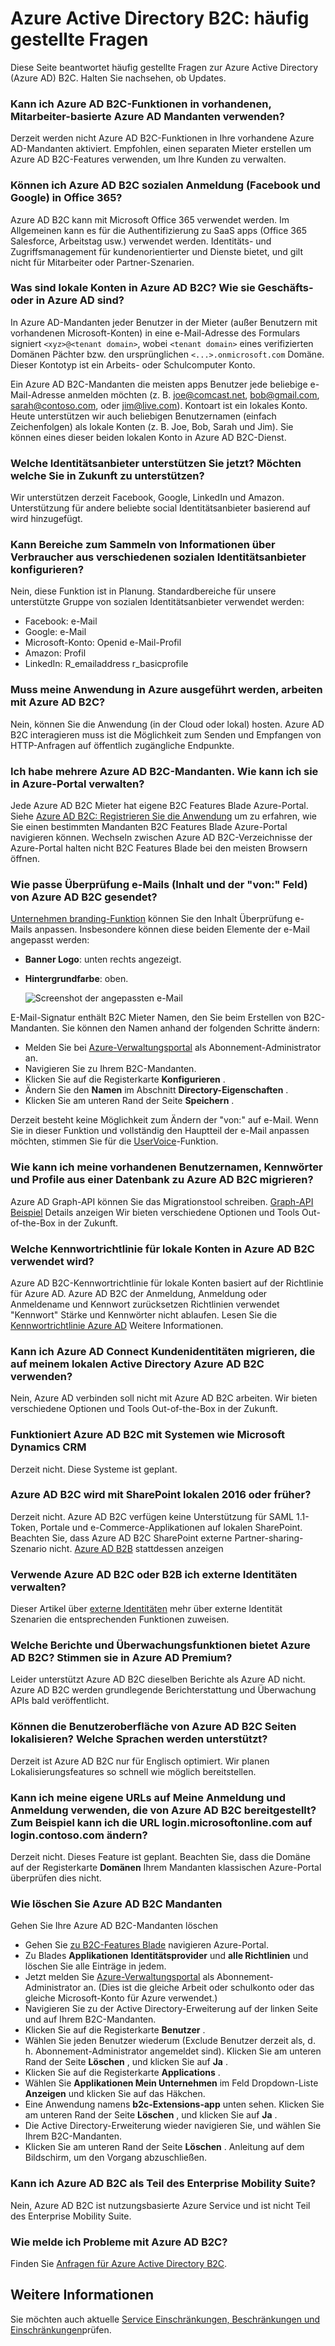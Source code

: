 <properties
    pageTitle="Azure Active Directory B2C: Häufig gestellte Fragen | Microsoft Azure"
    description="Häufig gestellte Fragen zur Azure Active Directory B2C"
    services="active-directory-b2c"
    documentationCenter=""
    authors="swkrish"
    manager="mbaldwin"
    editor="bryanla"/>

<tags
    ms.service="active-directory-b2c"
    ms.workload="identity"
    ms.tgt_pltfrm="na"
    ms.devlang="na"
    ms.topic="article"
    ms.date="08/09/2016"
    ms.author="swkrish"/>

# <a name="azure-active-directory-b2c-faqs"></a>Azure Active Directory B2C: häufig gestellte Fragen

Diese Seite beantwortet häufig gestellte Fragen zur Azure Active Directory (Azure AD) B2C. Halten Sie nachsehen, ob Updates.

### <a name="can-i-use-azure-ad-b2c-features-in-my-existing-employee-based-azure-ad-tenant"></a>Kann ich Azure AD B2C-Funktionen in vorhandenen, Mitarbeiter-basierte Azure AD Mandanten verwenden?

Derzeit werden nicht Azure AD B2C-Funktionen in Ihre vorhandene Azure AD-Mandanten aktiviert. Empfohlen, einen separaten Mieter erstellen um Azure AD B2C-Features verwenden, um Ihre Kunden zu verwalten.

### <a name="can-i-use-azure-ad-b2c-to-provide-social-login-facebook-and-google-into-office-365"></a>Können ich Azure AD B2C sozialen Anmeldung (Facebook und Google) in Office 365?

Azure AD B2C kann mit Microsoft Office 365 verwendet werden. Im Allgemeinen kann es für die Authentifizierung zu SaaS apps (Office 365 Salesforce, Arbeitstag usw.) verwendet werden. Identitäts- und Zugriffsmanagement für kundenorientierter und Dienste bietet, und gilt nicht für Mitarbeiter oder Partner-Szenarien.

### <a name="what-are-local-accounts-in-azure-ad-b2c-how-are-they-different-from-work-or-school-accounts-in-azure-ad"></a>Was sind lokale Konten in Azure AD B2C? Wie sie Geschäfts-oder in Azure AD sind?

In Azure AD-Mandanten jeder Benutzer in der Mieter (außer Benutzern mit vorhandenen Microsoft-Konten) in eine e-Mail-Adresse des Formulars signiert `<xyz>@<tenant domain>`, wobei `<tenant domain>` eines verifizierten Domänen Pächter bzw. den ursprünglichen `<...>.onmicrosoft.com` Domäne. Dieser Kontotyp ist ein Arbeits- oder Schulcomputer Konto.

Ein Azure AD B2C-Mandanten die meisten apps Benutzer jede beliebige e-Mail-Adresse anmelden möchten (z. B. joe@comcast.net, bob@gmail.com, sarah@contoso.com, oder jim@live.com). Kontoart ist ein lokales Konto. Heute unterstützen wir auch beliebigen Benutzernamen (einfach Zeichenfolgen) als lokale Konten (z. B. Joe, Bob, Sarah und Jim). Sie können eines dieser beiden lokalen Konto in Azure AD B2C-Dienst.

### <a name="which-social-identity-providers-do-you-support-now-which-ones-do-you-plan-to-support-in-the-future"></a>Welche Identitätsanbieter unterstützen Sie jetzt? Möchten welche Sie in Zukunft zu unterstützen?

Wir unterstützen derzeit Facebook, Google, LinkedIn und Amazon. Unterstützung für andere beliebte social Identitätsanbieter basierend auf wird hinzugefügt.

### <a name="can-i-configure-scopes-to-gather-more-information-about-consumers-from-various-social-identity-providers"></a>Kann Bereiche zum Sammeln von Informationen über Verbraucher aus verschiedenen sozialen Identitätsanbieter konfigurieren?

Nein, diese Funktion ist in Planung. Standardbereiche für unsere unterstützte Gruppe von sozialen Identitätsanbieter verwendet werden:

- Facebook: e-Mail
- Google: e-Mail
- Microsoft-Konto: Openid e-Mail-Profil
- Amazon: Profil
- LinkedIn: R_emailaddress r_basicprofile

### <a name="does-my-application-have-to-be-run-on-azure-for-it-work-with-azure-ad-b2c"></a>Muss meine Anwendung in Azure ausgeführt werden, arbeiten mit Azure AD B2C?

Nein, können Sie die Anwendung (in der Cloud oder lokal) hosten. Azure AD B2C interagieren muss ist die Möglichkeit zum Senden und Empfangen von HTTP-Anfragen auf öffentlich zugängliche Endpunkte.

### <a name="i-have-multiple-azure-ad-b2c-tenants-how-can-i-manage-them-on-the-azure-portal"></a>Ich habe mehrere Azure AD B2C-Mandanten. Wie kann ich sie in Azure-Portal verwalten?

Jede Azure AD B2C Mieter hat eigene B2C Features Blade Azure-Portal. Siehe [Azure AD B2C: Registrieren Sie die Anwendung](active-directory-b2c-app-registration.md#navigate-to-the-b2c-features-blade) um zu erfahren, wie Sie einen bestimmten Mandanten B2C Features Blade Azure-Portal navigieren können. Wechseln zwischen Azure AD B2C-Verzeichnisse der Azure-Portal halten nicht B2C Features Blade bei den meisten Browsern öffnen.

### <a name="how-do-i-customize-verification-emails-the-content-and-the-from-field-sent-by-azure-ad-b2c"></a>Wie passe Überprüfung e-Mails (Inhalt und der "von:" Feld) von Azure AD B2C gesendet?

[Unternehmen branding-Funktion](../active-directory/active-directory-add-company-branding.md) können Sie den Inhalt Überprüfung e-Mails anpassen. Insbesondere können diese beiden Elemente der e-Mail angepasst werden:

- **Banner Logo**: unten rechts angezeigt.
- **Hintergrundfarbe**: oben.

    ![Screenshot der angepassten e-Mail](./media/active-directory-b2c-faqs/company-branded-verification-email.png)

E-Mail-Signatur enthält B2C Mieter Namen, den Sie beim Erstellen von B2C-Mandanten. Sie können den Namen anhand der folgenden Schritte ändern:

- Melden Sie bei [Azure-Verwaltungsportal](https://manage.windowsazure.com/) als Abonnement-Administrator an.
- Navigieren Sie zu Ihrem B2C-Mandanten.
- Klicken Sie auf die Registerkarte **Konfigurieren** .
- Ändern Sie den **Namen** im Abschnitt **Directory-Eigenschaften** .
- Klicken Sie am unteren Rand der Seite **Speichern** .

Derzeit besteht keine Möglichkeit zum Ändern der "von:" auf e-Mail. Wenn Sie in dieser Funktion und vollständig den Hauptteil der e-Mail anpassen möchten, stimmen Sie für die [UserVoice](https://feedback.azure.com/forums/169401-azure-active-directory/suggestions/15334335-fully-customizable-verification-emails)-Funktion.

### <a name="how-can-i-migrate-my-existing-user-names-passwords-and-profiles-from-my-database-to-azure-ad-b2c"></a>Wie kann ich meine vorhandenen Benutzernamen, Kennwörter und Profile aus einer Datenbank zu Azure AD B2C migrieren?

Azure AD Graph-API können Sie das Migrationstool schreiben. [Graph-API Beispiel](active-directory-b2c-devquickstarts-graph-dotnet.md) Details anzeigen Wir bieten verschiedene Optionen und Tools Out-of-the-Box in der Zukunft.

### <a name="what-password-policy-is-used-for-local-accounts-in-azure-ad-b2c"></a>Welche Kennwortrichtlinie für lokale Konten in Azure AD B2C verwendet wird?

Azure AD B2C-Kennwortrichtlinie für lokale Konten basiert auf der Richtlinie für Azure AD. Azure AD B2C der Anmeldung, Anmeldung oder Anmeldename und Kennwort zurücksetzen Richtlinien verwendet "Kennwort" Stärke und Kennwörter nicht ablaufen. Lesen Sie die [Kennwortrichtlinie Azure AD](https://msdn.microsoft.com/library/azure/jj943764.aspx) Weitere Informationen.

### <a name="can-i-use-azure-ad-connect-to-migrate-consumer-identities-that-are-stored-on-my-on-premises-active-directory-to-azure-ad-b2c"></a>Kann ich Azure AD Connect Kundenidentitäten migrieren, die auf meinem lokalen Active Directory Azure AD B2C verwenden?

Nein, Azure AD verbinden soll nicht mit Azure AD B2C arbeiten. Wir bieten verschiedene Optionen und Tools Out-of-the-Box in der Zukunft.

### <a name="does-azure-ad-b2c-work-with-crm-systems-such-as-microsoft-dynamics"></a>Funktioniert Azure AD B2C mit Systemen wie Microsoft Dynamics CRM

Derzeit nicht. Diese Systeme ist geplant.

### <a name="does-azure-ad-b2c-work-with-sharepoint-on-premises-2016-or-earlier"></a>Azure AD B2C wird mit SharePoint lokalen 2016 oder früher?

Derzeit nicht. Azure AD B2C verfügen keine Unterstützung für SAML 1.1-Token, Portale und e-Commerce-Applikationen auf lokalen SharePoint. Beachten Sie, dass Azure AD B2C SharePoint externe Partner-sharing-Szenario nicht. [Azure AD B2B](http://blogs.technet.com/b/ad/archive/2015/09/15/learn-all-about-the-azure-ad-b2b-collaboration-preview.aspx) stattdessen anzeigen

### <a name="should-i-use-azure-ad-b2c-or-b2b-to-manage-external-identities"></a>Verwende Azure AD B2C oder B2B ich externe Identitäten verwalten?

Dieser Artikel über [externe Identitäten](../active-directory/active-directory-b2b-compare-external-identities.md) mehr über externe Identität Szenarien die entsprechenden Funktionen zuweisen.

### <a name="what-reporting-and-auditing-features-does-azure-ad-b2c-provide-are-they-the-same-as-in-azure-ad-premium"></a>Welche Berichte und Überwachungsfunktionen bietet Azure AD B2C? Stimmen sie in Azure AD Premium?

Leider unterstützt Azure AD B2C dieselben Berichte als Azure AD nicht. Azure AD B2C werden grundlegende Berichterstattung und Überwachung APIs bald veröffentlicht.

### <a name="can-i-localize-the-ui-of-pages-served-by-azure-ad-b2c-what-languages-are-supported"></a>Können die Benutzeroberfläche von Azure AD B2C Seiten lokalisieren? Welche Sprachen werden unterstützt?

Derzeit ist Azure AD B2C nur für Englisch optimiert. Wir planen Lokalisierungsfeatures so schnell wie möglich bereitstellen.

### <a name="can-i-use-my-own-urls-on-my-sign-up-and-sign-in-pages-that-are-served-by-azure-ad-b2c-for-instance-can-i-change-the-url-from-loginmicrosoftonlinecom-to-logincontosocom"></a>Kann ich meine eigene URLs auf Meine Anmeldung und Anmeldung verwenden, die von Azure AD B2C bereitgestellt? Zum Beispiel kann ich die URL login.microsoftonline.com auf login.contoso.com ändern?

Derzeit nicht. Dieses Feature ist geplant. Beachten Sie, dass die Domäne auf der Registerkarte **Domänen** Ihrem Mandanten klassischen Azure-Portal überprüfen dies nicht.

### <a name="how-do-i-delete-my-azure-ad-b2c-tenant"></a>Wie löschen Sie Azure AD B2C Mandanten

Gehen Sie Ihre Azure AD B2C-Mandanten löschen

- Gehen Sie [zu B2C-Features Blade](active-directory-b2c-app-registration.md#navigate-to-the-b2c-features-blade) navigieren Azure-Portal.
- Zu Blades **Applikationen** **Identitätsprovider** und **alle Richtlinien** und löschen Sie alle Einträge in jedem.
- Jetzt melden Sie [Azure-Verwaltungsportal](https://manage.windowsazure.com/) als Abonnement-Administrator an. (Dies ist die gleiche Arbeit oder schulkonto oder das gleiche Microsoft-Konto für Azure verwendet.)
- Navigieren Sie zu der Active Directory-Erweiterung auf der linken Seite und auf Ihrem B2C-Mandanten.
- Klicken Sie auf die Registerkarte **Benutzer** .
- Wählen Sie jeden Benutzer wiederum (Exclude Benutzer derzeit als, d. h. Abonnement-Administrator angemeldet sind). Klicken Sie am unteren Rand der Seite **Löschen** , und klicken Sie auf **Ja** .
- Klicken Sie auf die Registerkarte **Applications** .
- Wählen Sie **Applikationen Mein Unternehmen** im Feld Dropdown-Liste **Anzeigen** und klicken Sie auf das Häkchen.
- Eine Anwendung namens **b2c-Extensions-app** unten sehen. Klicken Sie am unteren Rand der Seite **Löschen** , und klicken Sie auf **Ja** .
- Die Active Directory-Erweiterung wieder navigieren Sie, und wählen Sie Ihrem B2C-Mandanten.
- Klicken Sie am unteren Rand der Seite **Löschen** . Anleitung auf dem Bildschirm, um den Vorgang abzuschließen.

### <a name="can-i-get-azure-ad-b2c-as-part-of-enterprise-mobility-suite"></a>Kann ich Azure AD B2C als Teil des Enterprise Mobility Suite?

Nein, Azure AD B2C ist nutzungsbasierte Azure Service und ist nicht Teil des Enterprise Mobility Suite.

### <a name="how-do-i-report-issues-with-azure-ad-b2c"></a>Wie melde ich Probleme mit Azure AD B2C?

Finden Sie [Anfragen für Azure Active Directory B2C](active-directory-b2c-support.md).

## <a name="more-information"></a>Weitere Informationen

Sie möchten auch aktuelle [Service Einschränkungen, Beschränkungen und Einschränkungen](active-directory-b2c-limitations.md)prüfen.
